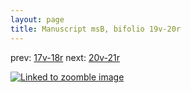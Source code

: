 ```yaml
---
layout: page
title: Manuscript msB, bifolio 19v-20r
---
```


prev: [17v-18r](../17v-18r/) next: [20v-21r](../20v-21r/)



[![Linked to zoomble image](http://www.homermultitext.org/iipsrv?IIIF=/project/homer/pyramidal/deepzoom/hmt/vbbifolio/v1/vb_19v_20r.tif/full/2000,/0/default.jpg)](http://www.homermultitext.org/ict2/?urn=urn:cite2:hmt:vbbifolio.v1:vb_19v_20r)

